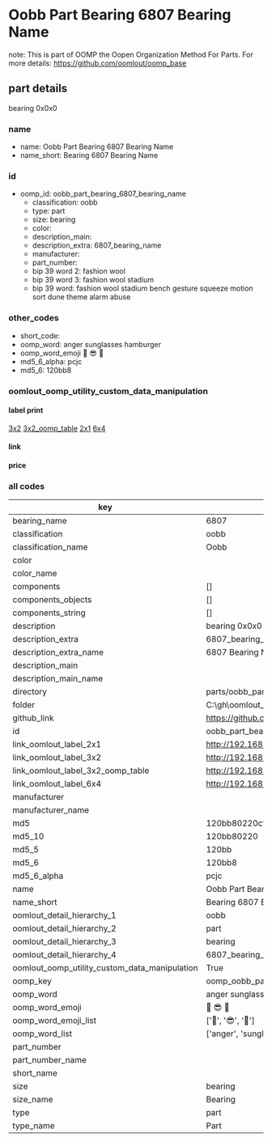 # Oobb Part Bearing 6807 Bearing Name  

note: This is part of OOMP the Oopen Organization Method For Parts. For more details: https://github.com/oomlout/oomp_base

##  part details
  



bearing 0x0x0



### name
* name: Oobb Part Bearing 6807 Bearing Name
* name_short: Bearing 6807 Bearing Name
### id
* oomp_id: oobb_part_bearing_6807_bearing_name
  * classification: oobb
  * type: part
  * size: bearing
  * color: 
  * description_main: 
  * description_extra: 6807_bearing_name
  * manufacturer: 
  * part_number: 
  * bip 39 word 2: fashion wool
  * bip 39 word 3: fashion wool stadium
  * bip 39 word: fashion wool stadium bench gesture squeeze motion sort dune theme alarm abuse

### other_codes
* short_code: 
* oomp_word: anger sunglasses hamburger
* oomp_word_emoji :anger: :sunglasses: :hamburger:
* md5_6_alpha: pcjc
* md5_6: 120bb8






### oomlout_oomp_utility_custom_data_manipulation
#### label print
[3x2](http://192.168.1.245:1112/?label=oomp%20pcjc)
[3x2_oomp_table](http://192.168.1.108:1112/?label=oomp%20pcjc)
[2x1](http://192.168.1.242:1112/?label=oomp%20pcjc)
[6x4](http://192.168.1.55:1112/?label=oomp%20pcjc)    

#### link

                              

#### price







### all codes 
| key | value |  
| --- | --- |  
| bearing_name | 6807 |  
| classification | oobb |  
| classification_name | Oobb |  
| color |  |  
| color_name |  |  
| components | [] |  
| components_objects | [] |  
| components_string | [] |  
| description | bearing 0x0x0 |  
| description_extra | 6807_bearing_name |  
| description_extra_name | 6807 Bearing Name |  
| description_main |  |  
| description_main_name |  |  
| directory | parts/oobb_part_bearing_6807_bearing_name |  
| folder | C:\gh\oomlout_oobb_version_4_generated_parts\parts\oobb_part_bearing_6807_bearing_name |  
| github_link | https://github.com/oomlout/oomlout_oomp_part_src/tree/main/parts/oobb_part_bearing_6807_bearing_name |  
| id | oobb_part_bearing_6807_bearing_name |  
| link_oomlout_label_2x1 | http://192.168.1.242:1112/?label=oomp%20pcjc |  
| link_oomlout_label_3x2 | http://192.168.1.245:1112/?label=oomp%20pcjc |  
| link_oomlout_label_3x2_oomp_table | http://192.168.1.108:1112/?label=oomp%20pcjc |  
| link_oomlout_label_6x4 | http://192.168.1.55:1112/?label=oomp%20pcjc |  
| manufacturer |  |  
| manufacturer_name |  |  
| md5 | 120bb80220cf920b4e30b151a7ff529a |  
| md5_10 | 120bb80220 |  
| md5_5 | 120bb |  
| md5_6 | 120bb8 |  
| md5_6_alpha | pcjc |  
| name | Oobb Part Bearing 6807 Bearing Name |  
| name_short | Bearing 6807 Bearing Name |  
| oomlout_detail_hierarchy_1 | oobb |  
| oomlout_detail_hierarchy_2 | part |  
| oomlout_detail_hierarchy_3 | bearing |  
| oomlout_detail_hierarchy_4 | 6807_bearing_name |  
| oomlout_oomp_utility_custom_data_manipulation | True |  
| oomp_key | oomp_oobb_part_bearing_6807_bearing_name |  
| oomp_word | anger sunglasses hamburger |  
| oomp_word_emoji | :anger: :sunglasses: :hamburger: |  
| oomp_word_emoji_list | [':anger:', ':sunglasses:', ':hamburger:'] |  
| oomp_word_list | ['anger', 'sunglasses', 'hamburger'] |  
| part_number |  |  
| part_number_name |  |  
| short_name |  |  
| size | bearing |  
| size_name | Bearing |  
| type | part |  
| type_name | Part |  
